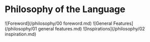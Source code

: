 # Philosophy of the Language

![Foreword](/philosophy/00 foreword.md)
![General Features](/philosophy/01 general features.md)
![Inspirations](/philosophy/02 inspiration.md)
